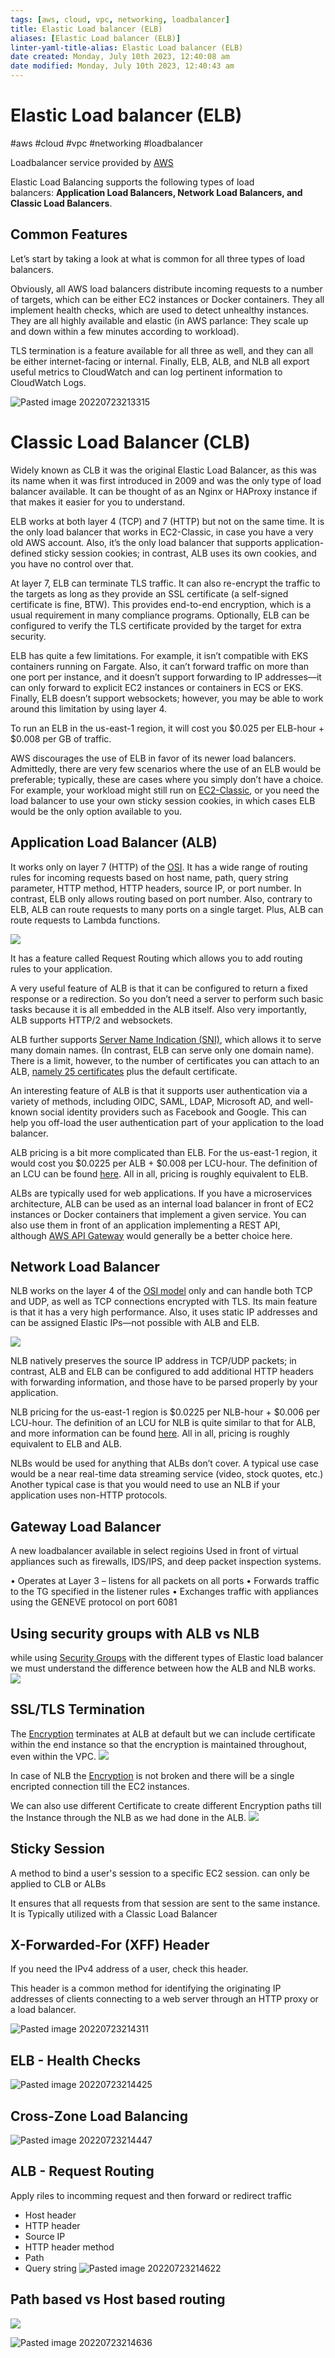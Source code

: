 ```yaml
---
tags: [aws, cloud, vpc, networking, loadbalancer]
title: Elastic Load balancer (ELB)
aliases: [Elastic Load balancer (ELB)]
linter-yaml-title-alias: Elastic Load balancer (ELB)
date created: Monday, July 10th 2023, 12:40:08 am
date modified: Monday, July 10th 2023, 12:40:43 am
---
```

# Elastic Load balancer (ELB)
#aws #cloud #vpc #networking #loadbalancer

Loadbalancer service provided by [AWS](Cloud%20Computing/AWS/AWS.md)

Elastic Load Balancing supports the following types of load balancers: **Application Load Balancers, Network Load Balancers, and Classic Load Balancers**.

## Common Features

Let’s start by taking a look at what is common for all three types of load balancers. 

Obviously, all AWS load balancers distribute incoming requests to a number of targets, which can be either EC2 instances or Docker containers. They all implement health checks, which are used to detect unhealthy instances. They are all highly available and elastic (in AWS parlance: They scale up and down within a few minutes according to workload). 

TLS termination is a feature available for all three as well, and they can all be either internet-facing or internal. Finally, ELB, ALB, and NLB all export useful metrics to CloudWatch and can log pertinent information to CloudWatch Logs.

![Pasted image 20220723213315](Attachments/Pasted%20image%2020220723213315.png)


# Classic Load Balancer (CLB)

Widely known as CLB it was the original Elastic Load Balancer, as this was its name when it was first introduced in 2009 and was the only type of load balancer available. It can be thought of as an Nginx or HAProxy instance if that makes it easier for you to understand.

ELB works at both layer 4 (TCP) and 7 (HTTP) but not on the same time. It is the only load balancer that works in EC2-Classic, in case you have a very old AWS account. Also, it’s the only load balancer that supports application-defined sticky session cookies; in contrast, ALB uses its own cookies, and you have no control over that.

At layer 7, ELB can terminate TLS traffic. It can also re-encrypt the traffic to the targets as long as they provide an SSL certificate (a self-signed certificate is fine, BTW). This provides end-to-end encryption, which is a usual requirement in many compliance programs. Optionally, ELB can be configured to verify the TLS certificate provided by the target for extra security.

ELB has quite a few limitations. For example, it isn’t compatible with EKS containers running on Fargate. Also, it can’t forward traffic on more than one port per instance, and it doesn’t support forwarding to IP addresses—it can only forward to explicit EC2 instances or containers in ECS or EKS. Finally, ELB doesn’t support websockets; however, you may be able to work around this limitation by using layer 4.

To run an ELB in the us-east-1 region, it will cost you $0.025 per ELB-hour + $0.008 per GB of traffic.

AWS discourages the use of ELB in favor of its newer load balancers. Admittedly, there are very few scenarios where the use of an ELB would be preferable; typically, these are cases where you simply don’t have a choice. For example, your workload might still run on [EC2-Classic](https://docs.aws.amazon.com/AWSEC2/latest/UserGuide/ec2-classic-platform.html), or you need the load balancer to use your own sticky session cookies, in which cases ELB would be the only option available to you.



## Application Load Balancer (ALB)

It works only on layer 7 (HTTP) of the [OSI](Networking/OSI.md). It has a wide range of routing rules for incoming requests based on host name, path, query string parameter, HTTP method, HTTP headers, source IP, or port number. In contrast, ELB only allows routing based on port number. Also, contrary to ELB, ALB can route requests to many ports on a single target. Plus, ALB can route requests to Lambda functions.

![](Attachments/Pasted%20image%2020230305234453.png)

It has a feature called Request Routing which allows you to add routing rules to your application.

A very useful feature of ALB is that it can be configured to return a fixed response or a redirection. So you don’t need a server to perform such basic tasks because it is all embedded in the ALB itself. Also very importantly, ALB supports HTTP/2 and websockets.

ALB further supports [Server Name Indication (SNI)](https://www.cloudflare.com/learning/ssl/what-is-sni/), which allows it to serve many domain names. (In contrast, ELB can serve only one domain name). There is a limit, however, to the number of certificates you can attach to an ALB, [namely 25 certificates](https://aws.amazon.com/blogs/aws/new-application-load-balancer-sni/) plus the default certificate.

An interesting feature of ALB is that it supports user authentication via a variety of methods, including OIDC, SAML, LDAP, Microsoft AD, and well-known social identity providers such as Facebook and Google. This can help you off-load the user authentication part of your application to the load balancer. 

ALB pricing is a bit more complicated than ELB. For the us-east-1 region, it would cost you $0.0225 per ALB + $0.008 per LCU-hour. The definition of an LCU can be found [here](https://aws.amazon.com/elasticloadbalancing/pricing/). All in all, pricing is roughly equivalent to ELB.

ALBs are typically used for web applications. If you have a microservices architecture, ALB can be used as an internal load balancer in front of EC2 instances or Docker containers that implement a given service. You can also use them in front of an application implementing a REST API, although [AWS API Gateway](https://aws.amazon.com/api-gateway/) would generally be a better choice here.

## Network Load Balancer

NLB works on the layer 4 of the [OSI model](OSI%20model) only and can handle both TCP and UDP, as well as TCP connections encrypted with TLS. Its main feature is that it has a very high performance. Also, it uses static IP addresses and can be assigned Elastic IPs—not possible with ALB and ELB.

![](Attachments/Pasted%20image%2020230305234508.png)

NLB natively preserves the source IP address in TCP/UDP packets; in contrast, ALB and ELB can be configured to add additional HTTP headers with forwarding information, and those have to be parsed properly by your application.

NLB pricing for the us-east-1 region is $0.0225 per NLB-hour + $0.006 per LCU-hour. The definition of an LCU for NLB is quite similar to that for ALB, and more information can be found [here](https://aws.amazon.com/elasticloadbalancing/pricing/). All in all, pricing is roughly equivalent to ELB and ALB.

NLBs would be used for anything that ALBs don’t cover. A typical use case would be a near real-time data streaming service (video, stock quotes, etc.) Another typical case is that you would need to use an NLB if your application uses non-HTTP protocols.


## Gateway Load Balancer
A new loadbalancer available in select regioins Used in front of virtual appliances such as firewalls, IDS/IPS, and deep packet inspection systems.

• Operates at Layer 3 – listens for all packets on all ports
• Forwards traffic to the TG specified in the listener rules
• Exchanges traffic with appliances using the GENEVE protocol on port 6081


## Using security groups with ALB vs NLB

while using [Security Groups](Cloud%20Computing/AWS/Networking/Security%20Groups.md) with the different types of Elastic load balancer we must understand the difference between how the ALB and NLB works. 
![](Attachments/Pasted%20image%2020230305235141.png)

## SSL/TLS Termination
The [Encryption](Cyber%20Security/Cryptography/Encryption.md) terminates at ALB at default but we can include certificate within the end instance so that the encryption is maintained throughout, even within the VPC.
![](Attachments/Pasted%20image%2020230305235606.png)

In case of NLB the [Encryption](Cyber%20Security/Cryptography/Encryption.md) is not broken and there will be a single encripted connection till the EC2 instances. 

We can also use different Certificate to create different Encryption paths till the Instance through the NLB as we had done in the ALB.
![](Attachments/Pasted%20image%2020230305235757.png)

## Sticky Session

A method to bind a user's session to a specific EC2 session.
can only be applied to CLB or ALBs

It ensures that all requests from that session are sent to the same instance. It is Typically utilized with a Classic Load Balancer

## X-Forwarded-For (XFF) Header

If you need the IPv4 address of a user, check this header.

This header is a common method for identifying the originating IP addresses of clients connecting to a web server through an HTTP proxy or a load balancer.

![Pasted image 20220723214311](Attachments/Pasted%20image%2020220723214311.png)

## ELB - Health Checks

![Pasted image 20220723214425](Attachments/Pasted%20image%2020220723214425.png)


## Cross-Zone Load Balancing
![Pasted image 20220723214447](Attachments/Pasted%20image%2020220723214447.png)


## ALB - Request Routing

Apply riles to incomming request and then forward or redirect traffic

- Host header
- HTTP header
- Source IP
- HTTP header method
- Path
- Query string
![Pasted image 20220723214622](Attachments/Pasted%20image%2020220723214622.png)


## Path based vs Host based routing

![](Attachments/Pasted%20image%2020230305234404.png)



![Pasted image 20220723214636](Attachments/Pasted%20image%2020220723214636.png)